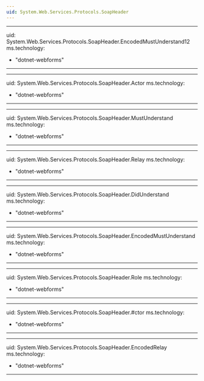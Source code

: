 ```yaml
---
uid: System.Web.Services.Protocols.SoapHeader
---
```


---
uid: System.Web.Services.Protocols.SoapHeader.EncodedMustUnderstand12
ms.technology: 
  - "dotnet-webforms"
---

---
uid: System.Web.Services.Protocols.SoapHeader.Actor
ms.technology: 
  - "dotnet-webforms"
---

---
uid: System.Web.Services.Protocols.SoapHeader.MustUnderstand
ms.technology: 
  - "dotnet-webforms"
---

---
uid: System.Web.Services.Protocols.SoapHeader.Relay
ms.technology: 
  - "dotnet-webforms"
---

---
uid: System.Web.Services.Protocols.SoapHeader.DidUnderstand
ms.technology: 
  - "dotnet-webforms"
---

---
uid: System.Web.Services.Protocols.SoapHeader.EncodedMustUnderstand
ms.technology: 
  - "dotnet-webforms"
---

---
uid: System.Web.Services.Protocols.SoapHeader.Role
ms.technology: 
  - "dotnet-webforms"
---

---
uid: System.Web.Services.Protocols.SoapHeader.#ctor
ms.technology: 
  - "dotnet-webforms"
---

---
uid: System.Web.Services.Protocols.SoapHeader.EncodedRelay
ms.technology: 
  - "dotnet-webforms"
---
